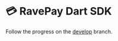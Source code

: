 # 💳 RavePay Dart SDK

Follow the progress on the [develop](./tree/develop) branch.

<!-- [![Build Status - Travis](https://travis-ci.org/jogboms/ravepay.svg?branch=master)](https://travis-ci.org/jogboms/ravepay) [![pub package](https://img.shields.io/pub/v/ravepay.svg)](https://pub.dartlang.org/packages/ravepay)

## 🎖 Installing

```yaml
dependencies:
  ravepay: "^0.0.1"
```

### ⚡️ Import

```dart
import 'package:ravepay/ravepay.dart';
``` -->
